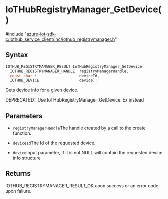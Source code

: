 # IoTHubRegistryManager_GetDevice()

\#include "[azure-iot-sdk-c/iothub_service_client/inc/iothub_registrymanager.h](../iot-c-ref-iothub-registrymanager-h.md)"  

## Syntax

```C
IOTHUB_REGISTRYMANAGER_RESULT IoTHubRegistryManager_GetDevice(
  IOTHUB_REGISTRYMANAGER_HANDLE  registryManagerHandle,
  const char *                   deviceId,
  IOTHUB_DEVICE                  device);
```

Gets device info for a given device.

DEPRECATED:: Use IoTHubRegistryManager_GetDevice_Ex instead 
## Parameters
* `registryManagerHandle`The handle created by a call to the create function. 

* `deviceId`The Id of the requested device. 

* `device`Input parameter, if it is not NULL will contain the requested device info structure

## Returns
IOTHUB_REGISTRYMANAGER_RESULT_OK upon success or an error code upon failure.

